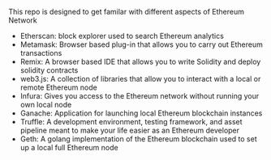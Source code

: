 This repo is designed to get familar with different aspects of Ethereum Network
* Etherscan: block explorer used to search Ethereum analytics
* Metamask: Browser based plug-in that allows you to carry out Ethereum transactions
* Remix: A browser based IDE that allows you to write Solidity and deploy solidity contracts
* web3.js: A collection of libraries that allow you to interact with a local or remote Ethereum node
* Infura: Gives you access to the Ethereum network without running your own local node 
* Ganache: Application for launching local Ethereum blockchain instances
* Truffle: A development environment, testing framework, and asset pipeline meant to make your life easier as an Ethereum developer
* Geth: A golang implementation of the Ethereum blockchain used to set up a local full Ethereum node
